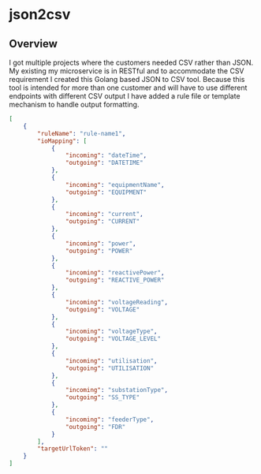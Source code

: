 # json2csv

## Overview
I got multiple projects where the customers needed CSV rather than JSON. My existing my microservice is in RESTful and to accommodate the CSV requirement I created this Golang based JSON to CSV tool. Because this tool is intended for more than one customer and will have to use different endpoints with different CSV output I have added a rule file or template mechanism to handle output formatting.

```json
[
    {
        "ruleName": "rule-name1",
        "ioMapping": [
            {
                "incoming": "dateTime",
                "outgoing": "DATETIME"
            },            
            {
                "incoming": "equipmentName",
                "outgoing": "EQUIPMENT"
            },
            {
                "incoming": "current",
                "outgoing": "CURRENT"
            },
            {
                "incoming": "power", 
                "outgoing": "POWER"
            },
            {
                "incoming": "reactivePower", 
                "outgoing": "REACTIVE_POWER"
            },
            {
                "incoming": "voltageReading", 
                "outgoing": "VOLTAGE"
            },
            {
                "incoming": "voltageType",
                "outgoing": "VOLTAGE_LEVEL"
            },
            {
                "incoming": "utilisation",
                "outgoing": "UTILISATION"
            },
            {
                "incoming": "substationType",
                "outgoing": "SS_TYPE"
            },
            {
                "incoming": "feederType",
                "outgoing": "FDR"
            }
        ],
        "targetUrlToken": ""
    }    
]
```